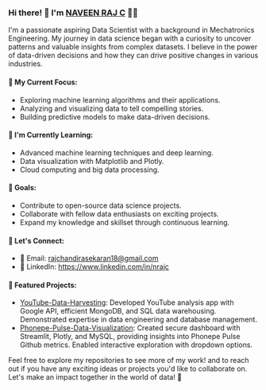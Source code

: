 ### Hi there! 👋 I'm [NAVEEN RAJ C](https://github.com/NAVEEN-RAJ-C) 👩‍💻

I'm a passionate aspiring Data Scientist with a background in Mechatronics Engineering. My journey in data science began with a curiosity to uncover patterns and valuable insights from complex datasets. I believe in the power of data-driven decisions and how they can drive positive changes in various industries.

#### 🔭 My Current Focus:
- Exploring machine learning algorithms and their applications.
- Analyzing and visualizing data to tell compelling stories.
- Building predictive models to make data-driven decisions.

#### 🌱 I'm Currently Learning:
- Advanced machine learning techniques and deep learning.
- Data visualization with Matplotlib and Plotly.
- Cloud computing and big data processing.

#### 🚀 Goals:
- Contribute to open-source data science projects.
- Collaborate with fellow data enthusiasts on exciting projects.
- Expand my knowledge and skillset through continuous learning.

#### 💬 Let's Connect:
- 📧 Email: rajchandirasekaran18@gmail.com
- 💼 LinkedIn: https://www.linkedin.com/in/nrajc

#### 🌟 Featured Projects:
- [YouTube-Data-Harvesting](https://github.com/NAVEEN-RAJ-C/YouTube-Data-Harvesting-and-Warehousing-using-SQL-MongoDB-and-Streamlit.git): Developed YouTube analysis app with Google API, efficient MongoDB, and SQL data warehousing. Demonstrated expertise in data engineering and database management.
- [Phonepe-Pulse-Data-Visualization](https://github.com/NAVEEN-RAJ-C/Phonepe-Pulse-Data-Visualization-and-Exploration.git): Created secure dashboard with Streamlit, Plotly, and MySQL, providing insights into Phonepe Pulse Github metrics. Enabled interactive exploration with dropdown options.

Feel free to explore my repositories to see more of my work! and to reach out if you have any exciting ideas or projects you'd like to collaborate on. Let's make an impact together in the world of data! 🚀
